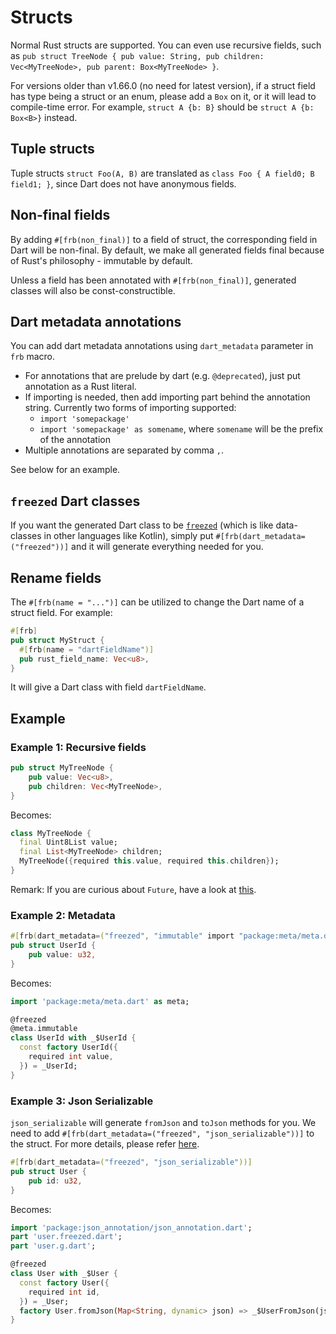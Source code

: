 # Structs

Normal Rust structs are supported. You can even use recursive fields, such as `pub struct TreeNode { pub value: String, pub children: Vec<MyTreeNode>, pub parent: Box<MyTreeNode> }`.

For versions older than v1.66.0 (no need for latest version), if a struct field has type being a struct or an enum, please add a `Box` on it, or it will lead to compile-time error. For example, `struct A {b: B}` should be `struct A {b: Box<B>}` instead.

## Tuple structs

Tuple structs `struct Foo(A, B)` are translated as `class Foo { A field0; B field1; }`, since Dart does not have anonymous fields.

## Non-final fields

By adding `#[frb(non_final)]` to a field of struct, the corresponding field in Dart will be non-final. By default, we make all generated fields final because of Rust's philosophy - immutable by default.

Unless a field has been annotated with `#[frb(non_final)]`, generated classes will also be const-constructible.

## Dart metadata annotations

You can add dart metadata annotations using `dart_metadata` parameter in `frb` macro.

* For annotations that are prelude by dart (e.g. `@deprecated`), just put annotation as a Rust literal.
* If importing is needed, then add importing part behind the annotation string. Currently two forms of importing supported:
  * `import 'somepackage'`
  * `import 'somepackage' as somename`, where `somename` will be the prefix of the annotation
* Multiple annotations are separated by comma `,`.

See below for an example.

## `freezed` Dart classes

If you want the generated Dart class to be [`freezed`](https://pub.dev/packages/freezed) (which is like data-classes in other languages like Kotlin), simply put `#[frb(dart_metadata=("freezed"))]` and it will generate everything needed for you.

## Rename fields

The `#[frb(name = "...")]` can be utilized to change the Dart name of a struct field.
For example:

```rust
#[frb]
pub struct MyStruct {
  #[frb(name = "dartFieldName")]
  pub rust_field_name: Vec<u8>,
}
```

It will give a Dart class with field `dartFieldName`.

## Example

### Example 1: Recursive fields

```rust
pub struct MyTreeNode {
    pub value: Vec<u8>,
    pub children: Vec<MyTreeNode>,
}
```

Becomes:

```Dart
class MyTreeNode {
  final Uint8List value;
  final List<MyTreeNode> children;
  MyTreeNode({required this.value, required this.children});
}
```

Remark: If you are curious about `Future`, have a look at [this](../../../concurrency/async-dart).

### Example 2: Metadata

```rust
#[frb(dart_metadata=("freezed", "immutable" import "package:meta/meta.dart" as meta))]
pub struct UserId {
    pub value: u32,
}
```

Becomes:

```dart
import 'package:meta/meta.dart' as meta;

@freezed
@meta.immutable
class UserId with _$UserId {
  const factory UserId({
    required int value,
  }) = _UserId;
}
```
		
### Example 3: Json Serializable
`json_serializable` will generate `fromJson` and `toJson` methods for you. We need to add `#[frb(dart_metadata=("freezed", "json_serializable"))]` to the struct. For more details, please refer [here](https://pub.dev/packages/freezed#fromjsontojson).
```rust
#[frb(dart_metadata=("freezed", "json_serializable"))]
pub struct User {
    pub id: u32,
}
```
Becomes:
```dart
import 'package:json_annotation/json_annotation.dart';
part 'user.freezed.dart';
part 'user.g.dart';

@freezed
class User with _$User {
  const factory User({
    required int id,
  }) = _User;
  factory User.fromJson(Map<String, dynamic> json) => _$UserFromJson(json);
}
```
